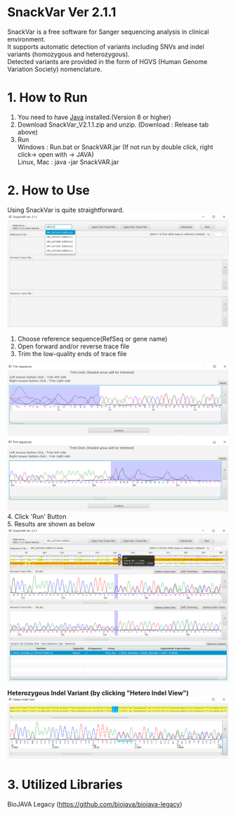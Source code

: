 SnackVar Ver 2.1.1
======================
SnackVar is a free software for Sanger sequencing analysis in clinical environment.<br>
It supports automatic detection of variants including SNVs and indel variants (homozygous and heterozygous).<br>
Detected variants are provided in the form of HGVS (Human Genome Variation Society) nomenclature.

# 1. How to Run
1. You need to have [Java](https://www.java.com) installed.(Version 8 or higher)
2. Download SnackVar_V2.1.1.zip and unzip. (Download : Release tab above)
3. Run <br>
Windows : Run.bat or SnackVAR.jar (If not run by double click, right click-> open with -> JAVA)<br>
Linux, Mac : java -jar SnackVAR.jar

# 2. How to Use
Using SnackVar is quite straightforward.<br>
<img src="fig/fig_ref_selection.png">
1. Choose reference sequence(RefSeq or gene name)<br>
2. Open forward and/or reverse trace file<br>
3. Trim the low-quality ends of trace file<br>
<img src="fig/fig_trimming.png">
4. Click 'Run' Button<br>
5. Results are shown as below<br>
<img src="fig/fig_result1.png">

**Heterozygous Indel Variant (by clicking "Hetero Indel View")**
<img src="fig/fig_hetero_indel_view.png">


# 3. Utilized Libraries
BioJAVA Legacy  (https://github.com/biojava/biojava-legacy)

